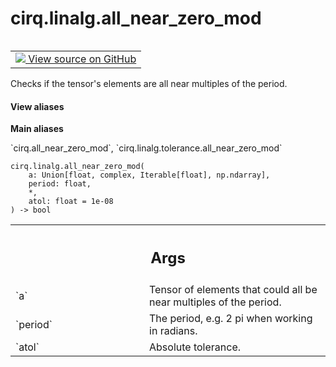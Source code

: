 <div itemscope itemtype="http://developers.google.com/ReferenceObject">
<meta itemprop="name" content="cirq.linalg.all_near_zero_mod" />
<meta itemprop="path" content="Stable" />
</div>

# cirq.linalg.all_near_zero_mod

<!-- Insert buttons and diff -->

<table class="tfo-notebook-buttons tfo-api" align="left">

<td>
  <a target="_blank" href="https://github.com/quantumlib/cirq/tree/master/cirq/linalg/tolerance.py">
    <img src="https://www.tensorflow.org/images/GitHub-Mark-32px.png" />
    View source on GitHub
  </a>
</td>
</table>



Checks if the tensor's elements are all near multiples of the period.

<section class="expandable">
  <h4 class="showalways">View aliases</h4>
  <p>
<b>Main aliases</b>
<p>`cirq.all_near_zero_mod`, `cirq.linalg.tolerance.all_near_zero_mod`</p>
</p>
</section>

<pre class="devsite-click-to-copy prettyprint lang-py tfo-signature-link">
<code>cirq.linalg.all_near_zero_mod(
    a: Union[float, complex, Iterable[float], np.ndarray],
    period: float,
    *,
    atol: float = 1e-08
) -> bool
</code></pre>



<!-- Placeholder for "Used in" -->


<!-- Tabular view -->
 <table class="responsive fixed orange">
<colgroup><col width="214px"><col></colgroup>
<tr><th colspan="2"><h2 class="add-link">Args</h2></th></tr>

<tr>
<td>
`a`
</td>
<td>
Tensor of elements that could all be near multiples of the period.
</td>
</tr><tr>
<td>
`period`
</td>
<td>
The period, e.g. 2 pi when working in radians.
</td>
</tr><tr>
<td>
`atol`
</td>
<td>
Absolute tolerance.
</td>
</tr>
</table>

